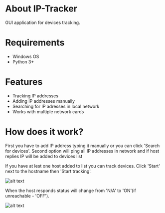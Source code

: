 # About IP-Tracker
 GUI application for devices tracking.

# Requirements
 - Windows OS
 - Python 3+

# Features
 - Tracking IP addresses
 - Adding IP addresses manually
 - Searching for IP adresses in local network
 - Works with multiple network cards
 
 # How does it work?
 
 First you have to add IP address typing it manually or you can click 'Search for devices'. Second option will ping all IP addresses in network and if host replies IP will be   added to devices list
 
 If you have at lest one host added to list you can track devices. Click 'Start' next to the hostname then 'Start tracking'.
 
 ![alt text](https://i.ibb.co/PzMLPbX/ip-tracker-adding.png)
 
 
 
When the host responds status will change from 'N/A' to 'ON'(if unreachable - 'OFF'). 

![alt text](https://i.ibb.co/TTKLKJ5/ip-tracker-on-off.png)
